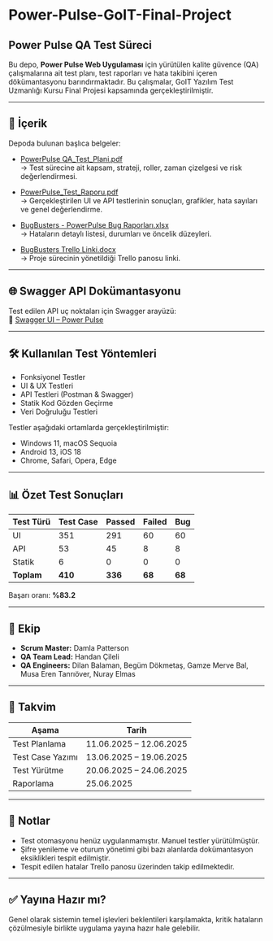 # Power-Pulse-GoIT-Final-Project

## Power Pulse QA Test Süreci

Bu depo, **Power Pulse Web Uygulaması** için yürütülen kalite güvence (QA) çalışmalarına ait test planı, test raporları ve hata takibini içeren dökümantasyonu barındırmaktadır. Bu çalışmalar, GoIT Yazılım Test Uzmanlığı Kursu Final Projesi kapsamında gerçekleştirilmiştir.

---

## 📄 İçerik

Depoda bulunan başlıca belgeler:

- [PowerPulse QA_Test_Plani.pdf](./PowerPulse%20QA_Test_Plani.pdf)  
  → Test sürecine ait kapsam, strateji, roller, zaman çizelgesi ve risk değerlendirmesi.

- [PowerPulse_Test_Raporu.pdf](./PowerPulse_Test_Raporu.pdf)  
  → Gerçekleştirilen UI ve API testlerinin sonuçları, grafikler, hata sayıları ve genel değerlendirme.

- [BugBusters - PowerPulse Bug Raporları.xlsx](./BugBusters%20-%20PowerPulse%20Bug%20Raporları.xlsx)  
  → Hataların detaylı listesi, durumları ve öncelik düzeyleri.

- [BugBusters Trello Linki.docx](./BugBusters%20Trello%20Linki.docx)  
  → Proje sürecinin yönetildiği Trello panosu linki.

---

## 🌐 Swagger API Dokümantasyonu

Test edilen API uç noktaları için Swagger arayüzü:  
🔗 [Swagger UI – Power Pulse](https://power-pulse-qa.f.goit.study/api-docs/)  

---

## 🛠️ Kullanılan Test Yöntemleri

- Fonksiyonel Testler  
- UI & UX Testleri  
- API Testleri (Postman & Swagger)  
- Statik Kod Gözden Geçirme  
- Veri Doğruluğu Testleri

Testler aşağıdaki ortamlarda gerçekleştirilmiştir:

- Windows 11, macOS Sequoia  
- Android 13, iOS 18  
- Chrome, Safari, Opera, Edge

---

## 📊 Özet Test Sonuçları

| Test Türü      | Test Case | Passed | Failed | Bug |
|----------------|-----------|--------|--------|-----|
| UI             | 351       | 291    | 60     | 60  |
| API            | 53        | 45     | 8      | 8   |
| Statik         | 6         | 0      | 0      | 0   |
| **Toplam**     | **410**   | **336**| **68** | **68** |

Başarı oranı: **%83.2**

---

## 👥 Ekip

- **Scrum Master:** Damla Patterson  
- **QA Team Lead:** Handan Çileli  
- **QA Engineers:** Dilan Balaman, Begüm Dökmetaş, Gamze Merve Bal, Musa Eren Tanrıöver, Nuray Elmas

---

## 📅 Takvim

| Aşama               | Tarih                  |
|---------------------|------------------------|
| Test Planlama       | 11.06.2025 – 12.06.2025 |
| Test Case Yazımı    | 13.06.2025 – 19.06.2025 |
| Test Yürütme        | 20.06.2025 – 24.06.2025 |
| Raporlama           | 25.06.2025             |

---

## 📌 Notlar

- Test otomasyonu henüz uygulanmamıştır. Manuel testler yürütülmüştür.  
- Şifre yenileme ve oturum yönetimi gibi bazı alanlarda dokümantasyon eksiklikleri tespit edilmiştir.  
- Tespit edilen hatalar Trello panosu üzerinden takip edilmektedir.

---

## ✅ Yayına Hazır mı?

Genel olarak sistemin temel işlevleri beklentileri karşılamakta, kritik hataların çözülmesiyle birlikte uygulama yayına hazır hale gelebilir.
